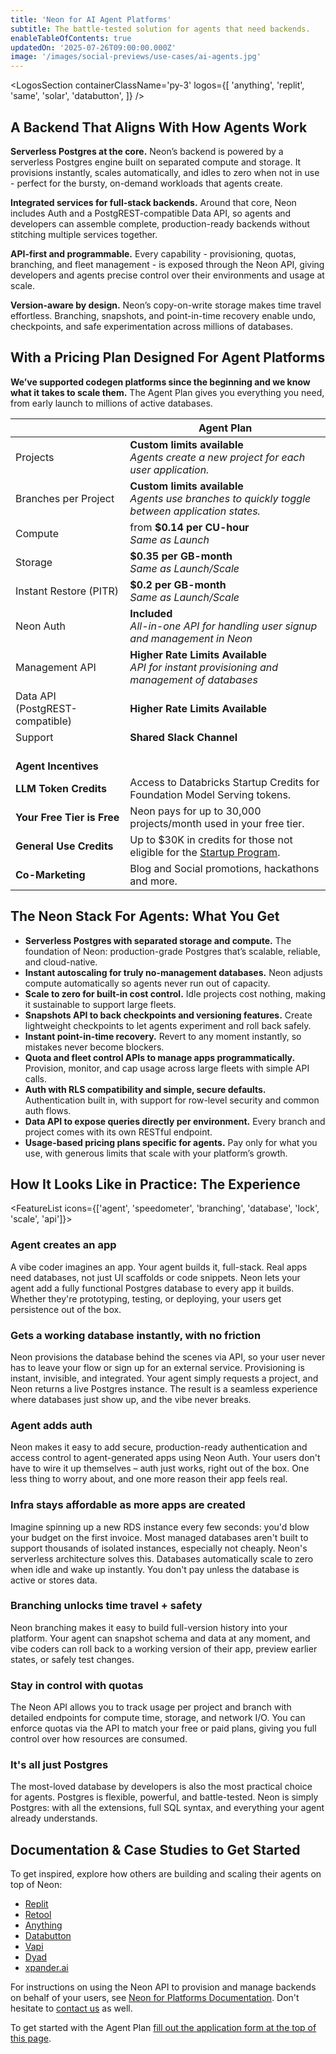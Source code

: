 ```yaml
---
title: 'Neon for AI Agent Platforms'
subtitle: The battle-tested solution for agents that need backends.
enableTableOfContents: true
updatedOn: '2025-07-26T09:00:00.000Z'
image: '/images/social-previews/use-cases/ai-agents.jpg'
---
```


<ProgramForm type="agent" />

<MegaLink tag="80% of Neon databases are deployed by agents." title="Platforms like Replit Agent run their backend on Neon because it fits how agents operate: a serverless Postgres data layer that’s instant, branchable, and invisible to end users." url="https://neon.com/case-studies" />

<LogosSection containerClassName='py-3' logos={[
'anything',
'replit',
'same',
'solar',
'databutton',
]} />

## A Backend That Aligns With How Agents Work

**Serverless Postgres at the core.**
Neon’s backend is powered by a serverless Postgres engine built on separated compute and storage. It provisions instantly, scales automatically, and idles to zero when not in use - perfect for the bursty, on-demand workloads that agents create.

**Integrated services for full-stack backends.**
Around that core, Neon includes Auth and a PostgREST-compatible Data API, so agents and developers can assemble complete, production-ready backends without stitching multiple services together.

**API-first and programmable.**
Every capability - provisioning, quotas, branching, and fleet management - is exposed through the Neon API, giving developers and agents precise control over their environments and usage at scale.

**Version-aware by design.**
Neon’s copy-on-write storage makes time travel effortless. Branching, snapshots, and point-in-time recovery enable undo, checkpoints, and safe experimentation across millions of databases.

<QuoteBlock quote="The combination of flexible resource limits and nearly instant database provisioning made Neon a no-brainer." author="lincoln-bergeson" role="Infrastructure Engineer at Replit" />

## With a Pricing Plan Designed For Agent Platforms

**We’ve supported codegen platforms since the beginning and we know what it takes to scale them.** The Agent Plan gives you everything you need, from early launch to millions of active databases.

|                                 | Agent Plan                                                                                            |
| ------------------------------- | ----------------------------------------------------------------------------------------------------- |
| Projects                        | **Custom limits available** <br/> _Agents create a new project for each user application._            |
| Branches per Project            | **Custom limits available** <br/> _Agents use branches to quickly toggle between application states._ |
| Compute                         | from **$0.14 per CU-hour** <br/> _Same as Launch_                                                     |
| Storage                         | **$0.35 per GB-month** <br/> _Same as Launch/Scale_                                                   |
| Instant Restore (PITR)          | **$0.2 per GB-month** <br/> _Same as Launch/Scale_                                                    |
| Neon Auth                       | **Included** <br/> _All-in-one API for handling user signup and management in Neon_                   |
| Management API                  | **Higher Rate Limits Available** <br/> _API for instant provisioning and management of databases_     |
| Data API (PostgREST-compatible) | **Higher Rate Limits Available**                                                                      |
| Support                         | **Shared Slack Channel**                                                                              |
| <br/>**Agent Incentives**       |                                                                                                       |
| **LLM Token Credits**           | Access to Databricks Startup Credits for Foundation Model Serving tokens.                             |
| **Your Free Tier is Free**      | Neon pays for up to 30,000 projects/month used in your free tier.                                     |
| **General Use Credits**         | Up to $30K in credits for those not eligible for the [Startup Program](/startups).                    |
| **Co-Marketing**                | Blog and Social promotions, hackathons and more.                                                      |

<ProgramForm type="agent" />

<QuoteBlock quote="The speed of provisioning and serverless scale-to-zero of Neon is critical for us. We can serve users iterating on quick ideas efficiently while also supporting them as they scale, without making them think about database setup." author="dhruv-amin" role="Co-founder at Anything" />

## The Neon Stack For Agents: What You Get

- **Serverless Postgres with separated storage and compute.** The foundation of Neon: production-grade Postgres that’s scalable, reliable, and cloud-native.
- **Instant autoscaling for truly no-management databases.** Neon adjusts compute automatically so agents never run out of capacity.
- **Scale to zero for built-in cost control.** Idle projects cost nothing, making it sustainable to support large fleets.
- **Snapshots API to back checkpoints and versioning features.** Create lightweight checkpoints to let agents experiment and roll back safely.
- **Instant point-in-time recovery.** Revert to any moment instantly, so mistakes never become blockers.
- **Quota and fleet control APIs to manage apps programmatically.** Provision, monitor, and cap usage across large fleets with simple API calls.
- **Auth with RLS compatibility and simple, secure defaults.** Authentication built in, with support for row-level security and common auth flows.
- **Data API to expose queries directly per environment.** Every branch and project comes with its own RESTful endpoint.
- **Usage-based pricing plans specific for agents.** Pay only for what you use, with generous limits that scale with your platform’s growth.

## How It Looks Like in Practice: The Experience

<FeatureList icons={['agent', 'speedometer', 'branching', 'database', 'lock', 'scale', 'api']}>

### Agent creates an app

A vibe coder imagines an app. Your agent builds it, full-stack. Real apps need databases, not just UI scaffolds or code snippets. Neon lets your agent add a fully functional Postgres database to every app it builds. Whether they're prototyping, testing, or deploying, your users get persistence out of the box.

### Gets a working database instantly, with no friction

Neon provisions the database behind the scenes via API, so your user never has to leave your flow or sign up for an external service. Provisioning is instant, invisible, and integrated. Your agent simply requests a project, and Neon returns a live Postgres instance. The result is a seamless experience where databases just show up, and the vibe never breaks.

### Agent adds auth

Neon makes it easy to add secure, production-ready authentication and access control to agent-generated apps using Neon Auth. Your users don't have to wire it up themselves – auth just works, right out of the box. One less thing to worry about, and one more reason their app feels real.

### Infra stays affordable as more apps are created

Imagine spinning up a new RDS instance every few seconds: you'd blow your budget on the first invoice. Most managed databases aren't built to support thousands of isolated instances, especially not cheaply. Neon's serverless architecture solves this. Databases automatically scale to zero when idle and wake up instantly. You don't pay unless the database is active or stores data.

### Branching unlocks time travel + safety

Neon branching makes it easy to build full-version history into your platform. Your agent can snapshot schema and data at any moment, and vibe coders can roll back to a working version of their app, preview earlier states, or safely test changes.

### Stay in control with quotas

The Neon API allows you to track usage per project and branch with detailed endpoints for compute time, storage, and network I/O. You can enforce quotas via the API to match your free or paid plans, giving you full control over how resources are consumed.

### It's all just Postgres

The most-loved database by developers is also the most practical choice for agents. Postgres is flexible, powerful, and battle-tested. Neon is simply Postgres: with all the extensions, full SQL syntax, and everything your agent already understands.

</FeatureList>

<QuoteBlock quote="Integrating Neon was a no-brainer. It gives every Databutton app a production-grade Postgres database in seconds, with zero overhead. Our AI agent can now create, manage, and debug the entire stack, not just code." author="martin-skow-røed" role="CTO and co-founder of Databutton" />

## Documentation & Case Studies to Get Started

To get inspired, explore how others are building and scaling their agents on top of Neon:

- [Replit](https://neon.com/blog/replit-app-history-powered-by-neon-branches)
- [Retool](https://neon.com/blog/retool-becomes-the-platform-for-enterprise-appgen)
- [Anything](https://neon.com/blog/from-idea-to-full-stack-app-in-one-conversation-with-create)
- [Databutton](https://neon.com/blog/databutton-neon-integration)
- [Vapi](https://neon.com/blog/vapi-voice-agents-neon)
- [Dyad](https://neon.com/blog/dyad-brings-postgres-to-local-ai-app-building-powered-by-neon)
- [xpander.ai](https://neon.com/blog/xpander-ai-agents-slack-neon-backend)

For instructions on using the Neon API to provision and manage backends on behalf of your users, see [Neon for Platforms Documentation](https://neon.com/docs/guides/platform-integration-intro). Don't hesitate to [contact us](https://neon.com/contact-sales) as well.

To get started with the Agent Plan [fill out the application form at the top of this page](#agent-form).

<CTA title="Prefer a claimable flow?" description="You can also allow your end-users to deploy a Neon database in seconds, use it immediately via connection string, claim it later." theme="column" buttonText="Explore this route" buttonUrl="https://neon.new/" linkText="See a case study" linkUrl="https://neon.com/blog/netlify-db-powered-by-neon" />
